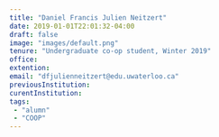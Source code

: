 ```yaml
---
title: "Daniel Francis Julien Neitzert"
date: 2019-01-01T22:01:32-04:00
draft: false
image: "images/default.png"
tenure: "Undergraduate co-op student, Winter 2019"
office:
extention:
email: "dfjulienneitzert@edu.uwaterloo.ca"
previousInstitution: 
curentInstitution:
tags: 
 - "alumn"
 - "COOP"
---
```

